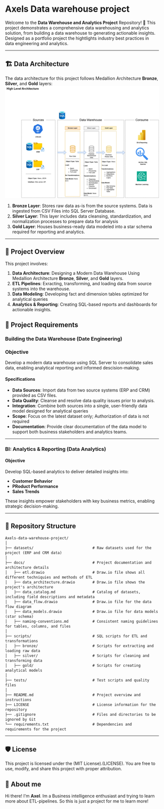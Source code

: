 # Axels Data warehouse project

Welcome to the **Data Warehouse and Analytics Project** Repository! 🚀
This project demonstrates a comprehensive data warehousing and analytics solution, from building a data warehouse to generating actionable insights. Designed as a portfolio project the hightlights industry best practices in data engineering and analytics.

---

## 🏗️ Data Architecture

The data architecture for this project follows Medallion Architecture **Bronze**, **Silver**, and **Gold** layers:
![data_architecture](docs/data_architecture.png)

1. **Bronze Layer**: Stores raw data as-is from the source systems. Data is ingested from CSV Files into SQL Server Database.
2. **Silver Layer**: This layer includes data cleansing, standardization, and normalization processes to prepare data for analysis
3. **Gold Layer**: Houses business-ready data modeled into a star schema required for reporting and analytics.

---
## 📖 Project Overview

This project involves:

1. **Data Architecture**: Designing a Modern Data Warehouse Using Medallion Architecture **Bronze**, **Silver**, and **Gold** layers.
2. **ETL Pipelines**: Exracting, transforming, and loading data from source systems into the warehouse.
3. **Data Modeling**: Developing fact and dimension tables optimized for analytical queries
4. **Analytics & Reporting**: Creating SQL-based reports and dashboards for actionable insights.

## 🚀 Project Requirements

### Building the Data Warehouse (Date Engineering)

### Objective
Develop a modern data warehouse using SQL Server to consolidate sales data, enabling analytical reporting and informed descision-making.

#### Specifications
- **Data Sources**: Import data from two source systems (ERP and CRM) provided as CSV files.
- **Data Quality**: Cleanse and resolve data quality issues prior to analysis.
- **Integration**: Combine both sources into a single, user-friendly data model designed for analytical queries
- **Scope**: Focus on the latest dataset only; Authorization of data is not required
- **Documentation**: Provide clear documentation of the data model to support both business stakeholders and analytics teams.

---

### BI: Analytics & Reporting (Data Analytics)

#### Objective
Develop SQL-based analytics to deliver detailed insights into:
- **Customer Behavior**
- **PRoduct Performance**
- **Sales Trends**

These insights empower stakeholders with key business metrics, enabling strategic decision-making.

---

## 📂 Repository Structure
```
Axels-data-warehouse-project/
│
├── datasets/                           # Raw datasets used for the project (ERP and CRM data)
│
├── docs/                               # Project documentation and architecture details
│   ├── etl.drawio                      # Draw.io file shows all different techniquies and methods of ETL
│   ├── data_architecture.drawio        # Draw.io file shows the project's architecture
│   ├── data_catalog.md                 # Catalog of datasets, including field descriptions and metadata
│   ├── data_flow.drawio                # Draw.io file for the data flow diagram
│   ├── data_models.drawio              # Draw.io file for data models (star schema)
│   ├── naming-conventions.md           # Consistent naming guidelines for tables, columns, and files
│
├── scripts/                            # SQL scripts for ETL and transformations
│   ├── bronze/                         # Scripts for extracting and loading raw data
│   ├── silver/                         # Scripts for cleaning and transforming data
│   ├── gold/                           # Scripts for creating analytical models
│
├── tests/                              # Test scripts and quality files
│
├── README.md                           # Project overview and instructions
├── LICENSE                             # License information for the repository
├── .gitignore                          # Files and directories to be ignored by Git
└── requirements.txt                    # Dependencies and requirements for the project
```
---


## 🛡️ License

This project is licensed under the (MIT License).(LICENSE). You are free to use, modify, and share this project with proper attribution.

## 🌟 About me

Hi there! I'm **Axel**. Im a Business intelligence enthusiast and trying to learn more about ETL-pipelines. So this is just a project for me to learn more!
